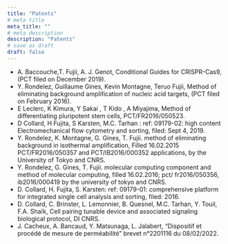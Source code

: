 ```yaml
---
title: "Patents"
# meta title
meta_title: ""
# meta description
description: "Patents"
# save as draft
draft: false
---
```



- A. Baccouche,T. Fujii, A. J. Genot, Conditional Guides for CRISPR-Cas9, (PCT filed on December 2019).
- Y. Rondelez, Guillaume Gines, Kevin Montagne, Teruo Fujii, Method of eliminating background amplification of nucleic acid targets, (PCT filed on February 2016).
- E Leclerc, K Kimura, Y Sakai , T  Kido , A  Miyajima, Method of differentiating pluripotent stem cells, PCT/FR2016/050523.
- D Collard, H Fujita, S Karsten, M.C. Tarhan : ref: 09179-02: high content Electromechanical flow cytometry and sorting, filed: Sept 4, 2019.
- Y. Rondelez, K. Montagne, G. Gines, T. Fujii. method of eliminating background in isothermal amplification, Filled 16.02.2015 PCT/FR2016/050357 and PCT/IB2016/000352 applications, by the University of Tokyo and CNRS.
- Y. Rondelez, G. Gines, T. Fujii. molecular computing component and method of molecular computing, filled 16.02.2016; pct/ fr2016/050356, ib2016/000419 by the university of tokyo and CNRS.
- D. Collard, H. Fujita, S. Karsten: ref: 09179-01: comprehensive platform for integrated single cell analysis and sorting, filed: 2016.
- D. Collard, C. Brinster, L. Lemonnier, B. Quesnel, M.C. Tarhan, Y. Touil, F.A. Shaïk, Cell pairing tunable device and associated signaling biological protocol, DI CNRS.
- J. Cacheux, A. Bancaud, Y. Matsunaga, L. Jalabert,  “Dispositif et procédé de mesure de perméabilité” brevet n°2201116 du 08/02/2022.
